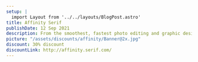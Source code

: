 ```yaml
---
setup: |
  import Layout from '../../layouts/BlogPost.astro'
title: Affinity Serif
publishDate: 12 Sep 2021
description: From the smoothest, fastest photo editing and graphic design software to the most powerful publishing software, Affinity ...
picture: "/assets/discounts/affinity/Banner@2x.jpg"
discount: 30% discount
discountLink: http://affinity.serif.com/
---
```

